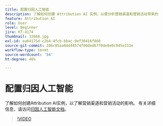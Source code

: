 ```yaml
---
title: 配置归因人工智能
description: 了解如何创建 Attribution AI 实例，以便分析营销渠道和营销活动带来的影响。
feature: Attribution AI
role: User
level: Beginner
jira: KT-4174
thumbnail: 32668.jpg
exl-id: ea64175d-c2b4-4fcb-bbac-9ef30416f868
source-git-commit: 286c85aa88d44574f00ded67f0de8e0c945a153e
workflow-type: tm+mt
source-wordcount: '54'
ht-degree: 46%

---
```


# 配置归因人工智能

了解如何创建Attribution AI实例，以了解营销渠道和营销活动的影响。 有关详细信息，请访问[归因人工智能文档](https://experienceleague.adobe.com/docs/experience-platform/intelligent-services/attribution-ai/overview.html)。

>[!VIDEO](https://video.tv.adobe.com/v/32668?learn=on&enablevpops)
